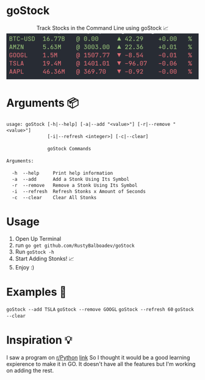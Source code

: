 # goStock
<p align='center'>
  Track Stocks in the Command Line using goStock 📈<br>
  <img src='https://github.com/RustyBalboadev/goStock/blob/master/goStock.png'>
</p>

# Arguments 📦
```
usage: goStock [-h|--help] [-a|--add "<value>"] [-r|--remove "<value>"]
               [-i|--refresh <integer>] [-c|--clear]

               goStock Commands

Arguments:

  -h  --help     Print help information
  -a  --add      Add a Stonk Using Its Symbol
  -r  --remove   Remove a Stonk Using Its Symbol
  -i  --refresh  Refresh Stonks x Amount of Seconds
  -c  --clear    Clear All Stonks
```

# Usage
1. Open Up Terminal
2. run ``go get github.com/RustyBalboadev/goStock``
3. Run ``goStock -h``
4. Start Adding Stonks! 📈
5. Enjoy :)

# Examples 🧠
``goStock --add TSLA``
``goStock --remove GOOGL``
``goStock --refresh 60``
``goStock --clear``

# Inspiration 💡
I saw a program on [r/Python](https://reddit.com/r/python) [link](https://github.com/jkwill87/stonky) So I thought it would be a good learning expierence to make it in GO. It doesn't have all the features but I'm working on adding the rest. 
